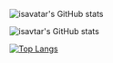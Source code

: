
![isavatar's GitHub stats](https://github-readme-stats.vercel.app/api?username=anuraghazra&show_icons=true&theme=radical)

![isavtar's GitHub stats](https://github-readme-stats.vercel.app/api?username=anuraghazra&count_private=true)


[![Top Langs](https://github-readme-stats.vercel.app/api/top-langs/?username=anuraghazra&layout=compact)](https://github.com/anuraghazra/github-readme-stats)
